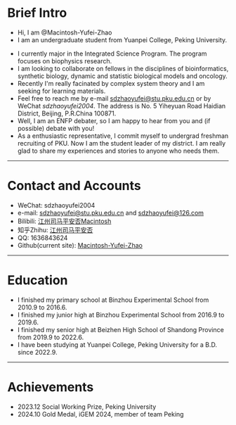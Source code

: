 # Brief Intro
- Hi, I am @Macintosh-Yufei-Zhao
- I am an undergraduate student from Yuanpei College, Peking University. 
<!--- 👀 I’m interested in ...--->
- I currently major in the Integrated Science Program. The program focuses on biophysics research.
- I am looking to collaborate on fellows in the disciplines of bioinformatics, synthetic biology, dynamic and statistic biological models and oncology.
- Recently I'm really facinated by complex system theory and I am seeking for learning materials.
- Feel free to reach me by e-mail [sdzhaoyufei@stu.pku.edu.cn](sdzhaoyufei@stu.pku.edu.cn) or by WeChat *sdzhaoyufei2004*. The address is No. 5 Yiheyuan Road Haidian District, Beijing, P.R.China 100871.
- Well, I am an ENFP debater, so I am happy to hear from you and (if possible) debate with you!
- As a enthusiastic representative, I commit myself to undergrad freshman recruiting of PKU. Now I am the student leader of my district. I am really glad to share my experiences and stories to anyone who needs them.
<!--- ⚡ Fun fact: ...--->
-----------
# Contact and Accounts
- WeChat: sdzhaoyufei2004
- e-mail: [sdzhaoyufei@stu.pku.edu.cn](sdzhaoyufei@stu.pku.edu.cn) and [sdzhaoyufei@126.com](sdzhaoyufei@126.com)
- Bilibili: [江州司马平安否Macintosh](https://space.bilibili.com/380035309)
- 知乎Zhihu: [江州司马平安否](https://www.zhihu.com/people/wo-men-du-shi-zhui-meng-ren-93-74)
- QQ: 1636843624
- Github(current site): [Macintosh-Yufei-Zhao](https://github.com/Macintosh-Yufei-Zhao)
-----------
# Education
- I finished my primary school at Binzhou Experimental School from 2010.9 to 2016.6.
- I finished my junior high at Binzhou Experimental School from 2016.9 to 2019.6.
- I finished my senior high at Beizhen High School of Shandong Province from 2019.9 to 2022.6.
- I have been studying at Yuanpei College, Peking University for a B.D. since 2022.9.

-----------
# Achievements
- 2023.12 Social Working Prize, Peking University
- 2024.10 Gold Medal, iGEM 2024, member of team Peking
<!---
Macintosh-Yufei-Zhao/Macintosh-Yufei-Zhao is a ✨ special ✨ repository because its `README.md` (this file) appears on your GitHub profile.
You can click the Preview link to take a look at your changes.
--->
